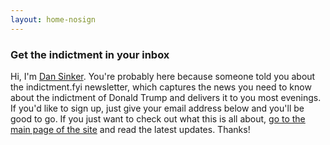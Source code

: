 ```yaml
---
layout: home-nosign
---
```

<h3><b>Get the indictment in your inbox</b></h3>
<p>Hi, I'm <a href="https://www.dansinker.com">Dan Sinker</a>. You're probably here because someone told you about the indictment.fyi newsletter, which captures the news you need to know about the indictment of Donald Trump and delivers it to you most evenings. If you'd like to sign up, just give your email address below and you'll be good to go. If you just want to check out what this is all about, <a href="/">go to the main page of the site</a> and read the latest updates. Thanks!</p>